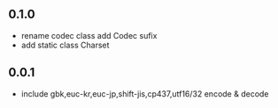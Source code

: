## 0.1.0

* rename codec class add Codec sufix
* add static class Charset

## 0.0.1

* include gbk,euc-kr,euc-jp,shift-jis,cp437,utf16/32  encode & decode
